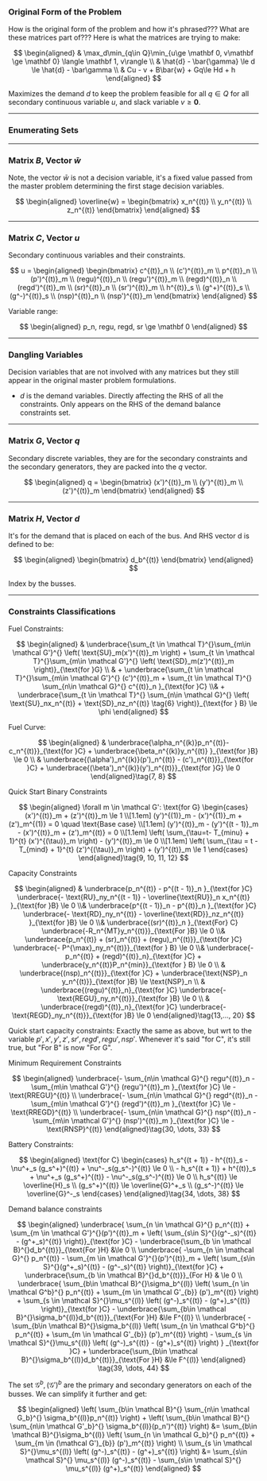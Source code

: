 ### **Original Form of the Problem**
How is the original form of the problem and how it's phrased??? What are these matrices part of??? Here is what the matrices are trying to make: 

$$
\begin{aligned}
    & 
    \max_d\min_{q\in Q}\min_{u\ge \mathbf 0, v\mathbf \ge \mathbf 0}
    \langle \mathbf 1, v\rangle
    \\
    & 
    \hat{d} - \bar{\gamma} \le d \le \hat{d} - \bar\gamma
    \\
    & 
    Cu - v + B\bar{w} + Gq\le Hd + h
\end{aligned}
$$

Maximizes the demand $d$ to keep the problem feasible for all $q\in Q$ for all secondary continuous variable $u$, and slack variable $v\ge \mathbf 0$. 

---
### **Enumerating Sets**

---
### **Matrix $B$, Vector $\bar{w}$**
Note, the vector $\bar{w}$ is not a decision variable, it's a fixed value passed from the master problem determining the first stage decision variables. 

$$
\begin{aligned}
    \overline{w} = \begin{bmatrix}
        x_n^{(t)} 
        \\
        y_n^{(t)}
        \\
        z_n^{(t)}
    \end{bmatrix}
\end{aligned}
$$



----
### **Matrix $C$, Vector $u$**

Secondary continuous variables and their constraints. 

$$
u = 
\begin{aligned}
    \begin{bmatrix}
        c^{(t)}_n
        \\
        (c')^{(t)}_m
        \\
        p^{(t)}_n
        \\
        (p')^{(t)}_m
        \\
        (regu)^{(t)}_n
        \\
        (regu')^{(t)}_m
        \\
        (regd)^{(t)}_n
        \\
        (regd')^{(t)}_m
        \\
        (sr)^{(t)}_n
        \\
        (sr')^{(t)}_m
        \\
        h^{(t)}_s
        \\
        (g^+)^{(t)}_s
        \\
        (g^-)^{(t)}_s
        \\
        (nsp)^{(t)}_n
        \\
        (nsp')^{(t)}_m
    \end{bmatrix}
\end{aligned}
$$

Variable range: 

$$
\begin{aligned}
    p_n, regu, regd, sr \ge \mathbf 0
\end{aligned}
$$

---
### **Dangling Variables**
Decision variables that are not involved with any matrices but they still appear in the original master problem formulations.  

* $d$ is the demand variables. Directly affecting the RHS of all the constraints. Only appears on the RHS of the demand balance constraints set. 


---
### **Matrix $G$, Vector $q$**

Secondary discrete variables, they are for the secondary constraints and the secondary generators, they are packed into the $q$ vector. 

$$
\begin{aligned}
    q = 
    \begin{bmatrix}
        (x')^{(t)}_m 
        \\
        (y')^{(t)}_m
        \\
        (z')^{(t)}_m
    \end{bmatrix}
\end{aligned}
$$


---
### **Matrix $H$, Vector $d$**

It's for the demand that is placed on each of the bus. And RHS vector d is defined to be: 

$$
\begin{aligned}
    \begin{bmatrix}
        d_b^{(t)}
    \end{bmatrix}
\end{aligned}
$$

Index by the busses. 

---
### **Constraints Classifications**

Fuel Constraints: 

$$
\begin{aligned}
    & 
    \underbrace{\sum_{t \in \mathcal T}^{}\sum_{m\in \mathcal G'}^{}
    \left(
        \text{SU}_m(x')^{(t)}_m
    \right)
    + 
    \sum_{t \in \mathcal T}^{}\sum_{m\in \mathcal G'}^{}
    \left(
        \text{SD}_m(z')^{(t)}_m
    \right)}_{\text{for }G}
    \\
    &
    +
    \underbrace{\sum_{t \in \mathcal T}^{}\sum_{m\in \mathcal G'}^{}
        (c')^{(t)}_m
    +
    \sum_{t \in \mathcal T}^{}
    \sum_{n\in \mathcal G}^{}
    c^{(t)}_n }_{\text{for }C}
    \\&
    +
    \underbrace{\sum_{t \in \mathcal T}^{}
    \sum_{n\in \mathcal G}^{}
    \left(
        \text{SU}_nx_n^{(t)} + \text{SD}_nz_n^{(t)} \tag{6} 
    \right)}_{\text{for } B}
    \le
    \phi
\end{aligned}
$$

Fuel Curve: 

$$
\begin{aligned}
    & 
    \underbrace{\alpha_n^{(k)}p_n^{(t)}- c_n^{(t)}}_{\text{for }C}
    + 
    \underbrace{\beta_n^{(k)}y_n^{(t)} }_{\text{for }B}
    \le 0
    \\
    & 
    \underbrace{(\alpha')_n^{(k)}(p')_n^{(t)}
    - (c')_n^{(t)}}_{\text{for }C}
    + 
    \underbrace{(\beta')_n^{(k)}(y')_n^{(t)}}_{\text{for }G}
    \le 0 
\end{aligned}\tag{7, 8}
$$

Quick Start Binary Constraints

$$
\begin{aligned}
\forall m \in \mathcal G': 
\text{for G}
\begin{cases}
    (x')^{(t)}_m + (z')^{(t)}_m
    \le 1
    \\[1.1em]
    (y')^{(1)}_m - (x')^{(1)}_m + (z')_m^{(1)} 
    = 0 \quad \text{Base case}
    \\[1.1em]
    (y')^{(t)}_m - (y')^{(t - 1)}_m - (x')^{(t)}_m + (z')_m^{(t)} 
    = 0
    \\[1.1em]
    \left(
        \sum_{\tau=t- T_{minu} + 1}^{t}
        (x')^{(\tau)}_m
    \right) - (y')^{(t)}_m \le 0 
    \\[1.1em]
    \left(
        \sum_{\tau = t - T_{mind} + 1}^{t}
        (z')^{(\tau)}_m
    \right)
    + (y')^{(t)}_m \le 1
\end{cases}
\end{aligned}\tag{9, 10, 11, 12}
$$

Capacity Constraints

$$
\begin{aligned}
    &
    \underbrace{p_n^{(t)} - p^{(t - 1)}_n }_{\text{for }C}
    \underbrace{- \text{RU}_ny_n^{(t - 1)}
    - \overline{\text{RU}}_n x_n^{(t)} }_{\text{for }B}
    \le 0
    \\&
    \underbrace{p^{(t - 1)}_n - p^{(t)}_n }_{\text{for }C}
    \underbrace{- \text{RD}_ny_n^{(t)} -
    \overline{\text{RD}}_nz_n^{(t)} }_{\text{for }B}
    \le 0
    \\&
    \underbrace{(sr)^{(t)}_n }_{\text{For} C}
    \underbrace{-R_n^{MT}y_n^{(t)}}_{\text{For }B} \le 0 
    \\&
    \underbrace{p_n^{(t)} + (sr)_n^{(t)} + (regu)_n^{(t)}}_{\text{for }C}
    \underbrace{- P^{\max}_ny_n^{(t)}}_{\text{for } B} \le 0
    \\&
    \underbrace{- p_n^{(t)} + (regd)^{(t)}_n}_{\text{for }C} 
    + \underbrace{y_n^{(t)}P_n^{min}}_{\text{for } B} \le 0
    \\
    & 
    \underbrace{(nsp)_n^{(t)}}_{\text{for }C} + \underbrace{\text{NSP}_n y_n^{(t)}}_{\text{for }B} \le \text{NSP}_n
    \\
    & 
    \underbrace{(regu)^{(t)}_n}_{\text{for }C}
    \underbrace{-\text{REGU}_ny_n^{(t)}}_{\text{for }B} 
    \le 0
    \\
    & 
    \underbrace{(regd)^{(t)}_n}_{\text{for }C} 
    \underbrace{-\text{REGD}_ny_n^{(t)}}_{\text{for }B} 
    \le 0
\end{aligned}\tag{13,..., 20}
$$

Quick start capacity constraints: Exactly the same as above, but wrt to the variable $p', x', y', z', sr', regd', regu', nsp'$. Whenever it's said "for C", it's still true, but "For B" is now "For G". 

Minimum Requirement Constraints


$$
\begin{aligned}
    \underbrace{- \sum_{n\in \mathcal G}^{}
    regu^{(t)}_n 
    -
    \sum_{m\in \mathcal G'}^{}
    (regu')^{(t)}_m }_{\text{for }C}
    \le 
    - \text{RREGU}^{(t)}
    \\
    \underbrace{- \sum_{n\in \mathcal G}^{}
    regd^{(t)}_n 
    -
    \sum_{m\in \mathcal G'}^{}
    (regd')^{(t)}_m }_{\text{for }C}
    \le 
    - \text{RREGD}^{(t)}
    \\
    \underbrace{- \sum_{n\in \mathcal G}^{}
    nsp^{(t)}_n 
    -
    \sum_{m\in \mathcal G'}^{}
    (nsp')^{(t)}_m }_{\text{for }C}
    \le 
    - \text{RNSP}^{(t)}
\end{aligned}\tag{30, \dots, 33}
$$

Battery Constraints: 


$$
\begin{aligned}
    \text{for C}
    \begin{cases}
        h_s^{(t + 1)} - h^{(t)}_s - \nu^+_s (g_s^+)^{(t)} + \nu^-_s(g_s^-)^{(t)} 
        \le 0 
        \\
        - h_s^{(t + 1)} + h^{(t)}_s + \nu^+_s (g_s^+)^{(t)} - \nu^-_s(g_s^-)^{(t)} 
        \le 0 
        \\
        h_s^{(t)} \le \overline{H}_s
        \\
        (g_s^+)^{(t)}  \le \overline{G}^+_s
        \\
        (g_s^-)^{(t)}  \le \overline{G}^-_s
    \end{cases}
\end{aligned}\tag{34, \dots, 38}
$$

Demand balance constraints

$$
\begin{aligned}
   \underbrace{ \sum_{n \in \mathcal G}^{}
    p_n^{(t)} + \sum_{m \in \mathcal G'}^{}(p')^{(t)}_m
    + \left(
        \sum_{s\in S}^{}(g^-_s)^{(t)} - (g^+_s)^{(t)}
    \right)}_{\text{for }C}
    -
    \underbrace{\sum_{b \in \mathcal B}^{}d_b^{(t)}}_{\text{For }H}
    &\le 0
    \\
    \underbrace{ -\sum_{n \in \mathcal G}^{}
    p_n^{(t)} - \sum_{m \in \mathcal G'}^{}(p')^{(t)}_m
    + \left(
        \sum_{s\in S}^{}(g^+_s)^{(t)} - (g^-_s)^{(t)} 
    \right)}_{\text{for }C}
    + 
    \underbrace{\sum_{b \in \mathcal B}^{}d_b^{(t)}}_{For H}
    &
    \le 0
    \\
    \underbrace{
        \sum_{b\in \mathcal B}^{}\sigma_b^{(l)}
        \left(
            \sum_{n \in \mathcal G^b}^{}
                p_n^{(t)}
            + 
                \sum_{m \in \mathcal G'_{b}}
                    (p')_m^{(t)}
        \right) + 
        \sum_{s \in \mathcal S}^{}\mu_s^{(l)}
            \left(
                (g^-)_s^{(t)} - (g^+)_s^{(t)}
            \right)}_{\text{for }C}
        - 
    \underbrace{\sum_{b\in \mathcal B}^{}\sigma_b^{(l)}d_b^{(t)}}_{\text{For }H}
    &\le F^{(l)}
    \\
    \underbrace{
        - \sum_{b\in \mathcal B}^{}\sigma_b^{(l)}
        \left(
            \sum_{n \in \mathcal G^b}^{}
                p_n^{(t)}
            + 
                \sum_{m \in \mathcal G'_{b}}
                    (p')_m^{(t)}
        \right)
        - \sum_{s \in \mathcal S}^{}\mu_s^{(l)}
            \left(
                (g^-)_s^{(t)} - (g^+)_s^{(t)}
            \right)
        }
    _{\text{for }C}
    + 
    \underbrace{\sum_{b\in \mathcal B}^{}\sigma_b^{(l)}d_b^{(t)}}_{\text{For }H}
    &\le F^{(l)} 
\end{aligned}
\tag{39, \dots, 44}
$$

The set $\mathcal G^b, (\mathcal G')^b$ are the primary and secondary generators on each of the busses. We can simplify it further and get:

$$
\begin{aligned}
    \left(
        \sum_{b\in \mathcal B}^{}
        \sum_{n\in \mathcal G_b}^{}
        \sigma_b^{(l)}p_n^{(t)}
    \right)
    +
    \left(
        \sum_{b\in \mathcal B}^{}
        \sum_{n\in \mathcal G'_b}^{}
        \sigma_b^{(l)}(p_n')^{(t)}
    \right)
    &= 
    \sum_{b\in \mathcal B}^{}\sigma_b^{(l)}
        \left(
            \sum_{n \in \mathcal G_b}^{}
                p_n^{(t)}
            + 
                \sum_{m \in (\mathcal G')_{b}}
                    (p')_m^{(t)}
        \right)
    \\
    \sum_{s \in \mathcal S}^{}\mu_s^{(l)}
        \left(
            (g^-)_s^{(t)} - (g^+)_s^{(t)}
        \right)
    &=
    \sum_{s\in \mathcal S}^{}
        \mu_s^{(l)}
        (g^-)_s^{(t)}
    - 
    \sum_{s\in \mathcal S}^{}
        \mu_s^{(l)}
        (g^+)_s^{(t)}
\end{aligned}
$$


